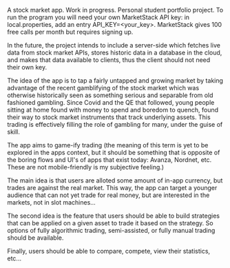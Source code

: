 A stock market app.
Work in progress. 
Personal student portfolio project.
To run the program you will need your own MarketStack API key: in local.properties, add an entry API_KEY=<your_key>. MarketStack gives 100 free calls per month but requires signing up.

In the future, the project intends to include a server-side which fetches live
data from stock market APIs, stores historic data in a database in the cloud, and makes that data available to clients,
thus the client should not need their own key.

The idea of the app is to tap a fairly untapped and growing market by taking advantage of the recent gamblifying of the stock market which was otherwise historically seen as something serious and separable from old fashioned gambling. Since Covid and the QE that followed, young people sitting at home found with money to spend and boredom to quench, found their way to stock market instruments that track underlying assets. This trading is effectively filling the role of gambling for many, under the guise of skill. 

The app aims to game-ify trading (the meaning of this term is yet to be explored in the apps context, but it should be something that is opposite of the boring flows and UI's of apps that exist today: Avanza, Nordnet, etc. These are not mobile-friendly is my subjective feeling.)

The main idea is that users are alloted some amount of in-app currency, but trades are against the real market. This way, the app can target a younger audience that can not yet trade for real money, but are interested in the markets, not in slot machines...

The second idea is the feature that users should be able to build strategies that can be applied on a given asset to trade it based on the strategy. So options of fully algorithmic trading, semi-assisted, or fully manual trading should be available.

Finally, users should be able to compare, compete, view their statistics, etc...
